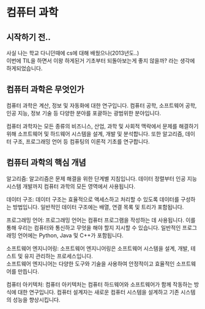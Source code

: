 <h1>컴퓨터 과학</h1>

<h2>시작하기 전..</h2>

사실 나는 학교 다니던때에 cs에 대해 배웠으나(2013년도..)<br/>
이번에 TIL을 하면서 이왕 하게된거 기초부터 되돌아보는게 좋지 않을까? 라는 생각에 하게되었습니다.

<h2>컴퓨터 과학은 무엇인가</h2>

컴퓨터 과학은 계산, 정보 및 자동화에 대한 연구입니다. 컴퓨터 공학, 소프트웨어 공학, 인공 지능, 정보 기술 등 다양한 분야를 포괄하는 광범위한 분야입니다.

컴퓨터 과학자는 모든 종류의 비즈니스, 산업, 과학 및 사회적 맥락에서 문제를 해결하기 위해 소프트웨어 및 하드웨어 시스템을 설계, 개발 및 분석합니다. 또한 알고리즘, 데이터 구조, 프로그래밍 언어 등 컴퓨팅의 이론적 기초를 연구합니다.

<h2>컴퓨터 과학의 핵심 개념</h2>

알고리즘: 알고리즘은 문제 해결을 위한 단계별 지침입니다. 데이터 정렬부터 인공 지능 시스템 개발까지 컴퓨터 과학의 모든 영역에서 사용됩니다.

데이터 구조: 데이터 구조는 효율적으로 액세스하고 처리할 수 있도록 데이터를 구성하는 방법입니다. 일반적인 데이터 구조에는 배열, 연결 목록 및 트리가 포함됩니다.

프로그래밍 언어: 프로그래밍 언어는 컴퓨터 프로그램을 작성하는 데 사용됩니다. 이를 통해 우리는 컴퓨터와 통신하고 무엇을 해야 할지 지시할 수 있습니다. 일반적인 프로그래밍 언어에는 Python, Java 및 C++가 포함됩니다.

소프트웨어 엔지니어링: 소프트웨어 엔지니어링은 소프트웨어 시스템을 설계, 개발, 테스트 및 유지 관리하는 프로세스입니다.<br/>
소프트웨어 엔지니어는 다양한 도구와 기술을 사용하여 안정적이고 효율적인 소프트웨어를 만듭니다.

컴퓨터 아키텍처: 컴퓨터 아키텍처는 컴퓨터 하드웨어와 소프트웨어가 함께 작동하는 방식에 대한 연구입니다. 컴퓨터 설계자는 새로운 컴퓨터 시스템을 설계하고 기존 시스템의 성능을 향상시킵니다.
